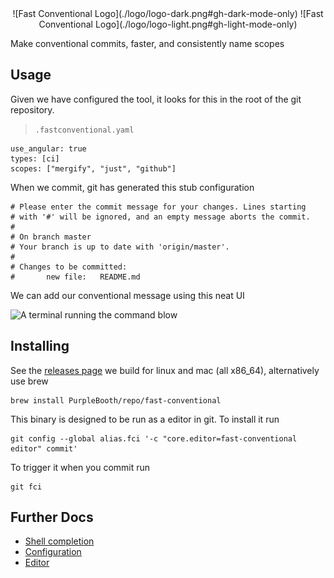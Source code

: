 <center>![Fast Conventional Logo](./logo/logo-dark.png#gh-dark-mode-only)
![Fast Conventional Logo](./logo/logo-light.png#gh-light-mode-only)</center>

Make conventional commits, faster, and consistently name scopes

## Usage

Given we have configured the tool, it looks for this in the root of the
git repository.

> `.fastconventional.yaml`

``` yaml,file(path=".fastconventional.yaml")
use_angular: true
types: [ci]
scopes: ["mergify", "just", "github"]
```

When we commit, git has generated this stub configuration

``` text,file(path="commit.txt")
# Please enter the commit message for your changes. Lines starting
# with '#' will be ignored, and an empty message aborts the commit.
#
# On branch master
# Your branch is up to date with 'origin/master'.
#
# Changes to be committed:
#       new file:   README.md
```

We can add our conventional message using this neat UI

![A terminal running the command
blow](demo.gif "A demo of the app running")

## Installing

See the [releases
page](https://github.com/PurpleBooth/fast-conventional/releases/latest)
we build for linux and mac (all x86_64), alternatively use brew

``` shell,skip()
brew install PurpleBooth/repo/fast-conventional
```

This binary is designed to be run as a editor in git. To install it run

``` shell,skip()
git config --global alias.fci '-c "core.editor=fast-conventional editor" commit'
```

To trigger it when you commit run

``` shell,skip()
git fci
```

## Further Docs

* [Shell completion](./docs/completion.md)
* [Configuration](./docs/configuration.md)
* [Editor](./docs/editor.md)
